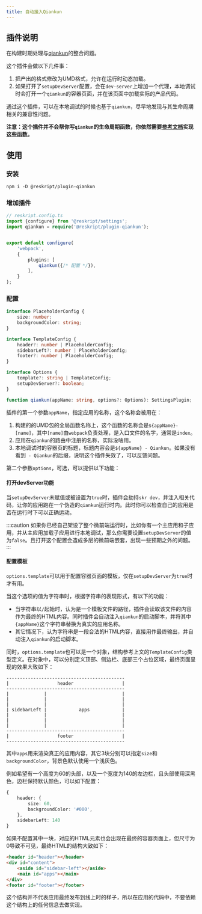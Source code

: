 ```yaml
---
title: 自动接入Qiankun
---
```


## 插件说明

在构建时期处理与[qiankun](https://qiankun.umijs.org/)的整合问题。

这个插件会做以下几件事：

1. 把产出的格式修改为UMD格式，允许在运行时动态加载。
2. 如果打开了`setupDevServer`配置，会在`dev-server`上增加一个代理，本地调试时会打开一个`qiankun`的容器页面，并在该页面中加载实际的产品代码。

通过这个插件，可以在本地调试的时候也基于`qiankun`，尽早地发现与其生命周期相关的兼容性问题。

**注意：这个插件并不会帮你写`qiankun`的生命周期函数，你依然需要[参考文档](https://qiankun.umijs.org/guide/getting-started#1-exports-lifecycles-from-sub-app-entry)实现这些函数。**

## 使用

### 安装

```shell
npm i -D @reskript/plugin-qiankun
```

### 增加插件

```ts
// reskript.config.ts
import {configure} from '@reskript/settings';
import qiankun = require('@reskript/plugin-qiankun');


export default configure(
    'webpack',
    {
        plugins: [
            qiankun({/* 配置 */}),
        ],
    }
);
```

### 配置

```ts
interface PlaceholderConfig {
    size: number;
    backgroundColor: string;
}

interface TemplateConfig {
    header?: number | PlaceholderConfig;
    sidebarLeft?: number | PlaceholderConfig;
    footer?: number | PlaceholderConfig;
}

interface Options {
    template?: string | TemplateConfig;
    setupDevServer?: boolean;
}

function qiankun(appName: string, options?: Options): SettingsPlugin;
```

插件的第一个参数`appName`，指定应用的名称，这个名称会被用在：

1. 构建的的UMD包的全局函数名称上，这个函数的名称会是`${appName}-[name]`，其中`[name]`由`webpack`负责处理，是入口文件的名字，通常是`index`。
2. 应用在`qiankun`的路由中注册的名称，实际没啥用。
3. 本地调试时的容器页的标题，标题内容会是`${appName} - Qiankun`。如果没有看到` - Qiankun`的后缀，说明这个插件失效了，可以反馈问题。

第二个参数`options`，可选，可以提供以下功能：

#### 打开devServer功能

当`setupDevServer`未赋值或被设置为`true`时，插件会劫持`skr dev`，并注入相关代码，让你的应用跑在一个伪造的`qiankun`运行时内。此时你可以检查自己的应用是否在运行时下可以正确运动。

:::caution
如果你已经自己架设了整个微前端运行时，比如你有一个主应用和子应用，并从主应用加载子应用进行本地调试，那么你需要设置`setupDevServer`的值为`false`。且打开这个配置会造成多层的微前端嵌套，出现一些预期之外的问题。
:::

#### 配置模板

`options.template`可以用于配置容器页面的模板，仅在`setupDevServer`为`true`时才有用。

当这个选项的值为字符串时，根据字符串的表现形式，有以下的功能：

- 当字符串以`/`起始时，认为是一个模板文件的路径，插件会读取该文件的内容作为最终的HTML内容。同时插件会自动注入`qiankun`的启动脚本，并将其中`{appName}`这个字符串替换为真实的应用名称。
- 其它情况下，认为字符串是一段合法的HTML内容，直接用作最终输出，并自动注入`qiankun`的启动脚本。

同时，`options.template`也可以是一个对象，结构参考上文的`TemplateConfig`类型定义。在对象中，可以分别定义顶部、侧边栏、底部三个占位区域，最终页面呈现的效果大致如下：

```
--------------------------------------------
|                  header                  |
--------------------------------------------
|             |                            |
|             |                            |
|             |                            |
| sidebarLeft |            apps            |
|             |                            |
|             |                            |
|             |                            |
--------------------------------------------
|                  footer                  |
--------------------------------------------
```

其中`apps`用来渲染真正的应用内容，其它3块分别可以指定`size`和`backgroundColor`，背景色默认使用一个浅灰色。

例如希望有一个高度为60的头部，以及一个宽度为140的左边栏，且头部使用深黑色，边栏保持默认颜色，可以如下配置：

```ts
{
    header: {
        size: 60,
        backgroundColor: '#000',
    },
    sidebarLeft: 140
}
```

如果不配置其中一块，对应的HTML元素也会出现在最终的容器页面上，但尺寸为0导致不可见，最终HTML的结构大致如下：

```html
<header id="header"></header>
<div id="content">
    <aside id="sidebar-left"></aside>
    <main id="apps"></main>
</div>
<footer id="footer"></footer>
```

这个结构并不代表应用最终发布到线上时的样子，所以在应用的代码中，不要依赖这个结构上的任何信息去做实现。

